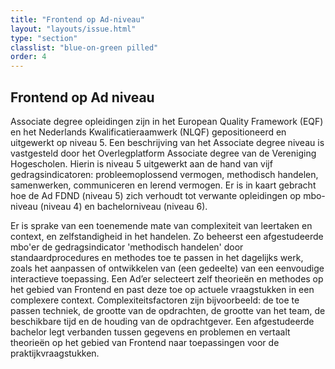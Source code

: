 ```yaml
---
title: "Frontend op Ad-niveau"
layout: "layouts/issue.html"
type: "section"
classlist: "blue-on-green pilled"
order: 4
---
```


## Frontend op Ad niveau

Associate degree opleidingen zijn in het European Quality Framework (EQF) en het
Nederlands Kwalificatieraamwerk (NLQF) gepositioneerd en uitgewerkt op niveau 5.
Een beschrijving van het Associate degree niveau is vastgesteld door het
Overlegplatform Associate degree van de Vereniging Hogescholen. Hierin is niveau
5 uitgewerkt aan de hand van vijf gedragsindicatoren: probleemoplossend vermogen,
methodisch handelen, samenwerken, communiceren en lerend vermogen. Er is in kaart
gebracht hoe de Ad FDND (niveau 5) zich verhoudt tot verwante opleidingen op
mbo-niveau (niveau 4) en bachelorniveau (niveau 6).

Er is sprake van een toenemende mate van complexiteit van leertaken en context,
en zelfstandigheid in het handelen. Zo beheerst een afgestudeerde mbo'er de
gedragsindicator 'methodisch handelen' door standaardprocedures en methodes toe
te passen in het dagelijks werk, zoals het aanpassen of ontwikkelen van (een
gedeelte) van een eenvoudige interactieve toepassing. Een Ad’er selecteert zelf
theorieën en methodes op het gebied van Frontend en past deze toe op actuele
vraagstukken in een complexere context. Complexiteitsfactoren zijn bijvoorbeeld:
de toe te passen techniek, de grootte van de opdrachten, de grootte van het team,
de beschikbare tijd en de houding van de opdrachtgever. Een afgestudeerde bachelor
legt verbanden tussen gegevens en problemen en vertaalt theorieën op het gebied
van Frontend naar toepassingen voor de praktijkvraagstukken.

